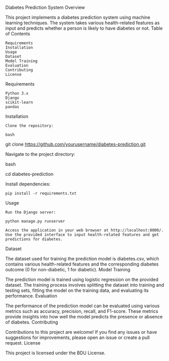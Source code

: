 Diabetes Prediction System
Overview

This project implements a diabetes prediction system using machine learning techniques. The system takes various health-related features as input and predicts whether a person is likely to have diabetes or not.
Table of Contents

    Requirements
    Installation
    Usage
    Dataset
    Model Training
    Evaluation
    Contributing
    License

Requirements

    Python 3.x
    Django
    scikit-learn
    pandas

Installation

    Clone the repository:

    bash

git clone https://github.com/yourusername/diabetes-prediction.git

Navigate to the project directory:

bash

cd diabetes-prediction

Install dependencies:

    pip install -r requirements.txt

Usage

    Run the Django server:

    python manage.py runserver

    Access the application in your web browser at http://localhost:8000/.
    Use the provided interface to input health-related features and get predictions for diabetes.

Dataset

The dataset used for training the prediction model is diabetes.csv, which contains various health-related features and the corresponding diabetes outcome (0 for non-diabetic, 1 for diabetic).
Model Training

The prediction model is trained using logistic regression on the provided dataset. The training process involves splitting the dataset into training and testing sets, fitting the model on the training data, and evaluating its performance.
Evaluation

The performance of the prediction model can be evaluated using various metrics such as accuracy, precision, recall, and F1-score. These metrics provide insights into how well the model predicts the presence or absence of diabetes.
Contributing

Contributions to this project are welcome! If you find any issues or have suggestions for improvements, please open an issue or create a pull request.
License

This project is licensed under the BDU License.
